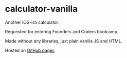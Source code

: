 # calculator-vanilla

Another iOS-ish calculator.

Requested for entering Founders and Coders bootcamp. 

Made without any libraries, just plain vanilla JS and HTML.

Hosted on [GitHub pages](https://nataphilips.github.io/calculator-vanilla/)

